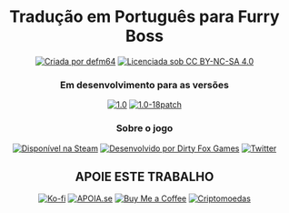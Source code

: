 <div align="center">
<h1>Tradução em Português para Furry Boss</h1>

<a href="https://allmylinks.com/defm64"><img src="https://img.shields.io/badge/Criada%20por%20defm64-000000?style=for-the-badge&logo=data:image/svg+xml;base64,PHN2ZyBmaWxsPSIjZmZmZmZmIiB4bWxucz0iaHR0cDovL3d3dy53My5vcmcvMjAwMC9zdmciIHdpZHRoPSIyNCIgaGVpZ2h0PSIyNCIgdmlld0JveD0iMCAwIDI0IDI0Ij48cGF0aCBkPSJtMTIgMjEuMzUtMS40NS0xLjMyQzUuNCAxNS4zNiAyIDEyLjI4IDIgOC41IDIgNS40MiA0LjQyIDMgNy41IDNjMS43NCAwIDMuNDEuODEgNC41IDIuMDlDMTMuMDkgMy44MSAxNC43NiAzIDE2LjUgMyAxOS41OCAzIDIyIDUuNDIgMjIgOC41YzAgMy43OC0zLjQgNi44Ni04LjU1IDExLjU0TDEyIDIxLjM1eiIvPjwvc3ZnPg==" alt="Criada por defm64"/></a>
</a>
<a href="https://creativecommons.org/licenses/by-nc-sa/4.0/"><img src="https://img.shields.io/badge/Licenciada%20sob%20CC%20BY--NC--SA%204.0-000000?style=for-the-badge&logo=creativecommons&logoColor=white" alt="Licenciada sob CC BY-NC-SA 4.0"/></a>

<h3 align="center">Em desenvolvimento para as versões</h3>
<a href="../1.0"><img src="https://img.shields.io/badge/1.0-000000?style=for-the-badge&logo=git&logoColor=white" alt="1.0"/></a>
<a href="../1.0-18patch"><img src="https://img.shields.io/badge/1.0--18patch-000000?style=for-the-badge&logo=git&logoColor=white" alt="1.0-18patch"/></a>

<h3 align="center">Sobre o jogo</h3>
<a href="https://store.steampowered.com/app/2089060/Furry_Boss/"><img src="https://img.shields.io/badge/Disponível%20na%20Steam-%23000000.svg?style=for-the-badge&logo=steam&logoColor=white" alt="Disponível na Steam"/></a>
<a href="https://store.steampowered.com/developer/dirtyfoxgames"><img src="https://img.shields.io/badge/Desenvolvido%20por%20Dirty%20Fox%20Games-000000?style=for-the-badge" alt="Desenvolvido por Dirty Fox Games"/></a>
<a href="https://x.com/DirtyFoxGames"><img src="https://img.shields.io/badge/Twitter-%23000000.svg?style=for-the-badge&logo=X&logoColor=white" alt="Twitter"/></a>

<br>
<h2 align="center">APOIE ESTE TRABALHO</h2>

<a href="https://ko-fi.com/defm64"><img src="https://img.shields.io/badge/Ko--fi-F16061?style=for-the-badge&logo=ko-fi&logoColor=white" alt="Ko-fi"/></a>
<a href="https://apoia.se/defm64"><img src="https://img.shields.io/badge/APOIASE.se-eb4a3b?style=for-the-badge&logo=pix&logoColor=white" alt="APOIA.se"/></a>
<a href="https://buymeacoffee.com/defm64"><img src="https://img.shields.io/badge/Buy%20Me%20a%20Coffee-ffdd00?style=for-the-badge&logo=buy-me-a-coffee&logoColor=black" alt="Buy Me a Coffee"/></a>
<a href="https://coinsend.to/@defm64"><img src="https://img.shields.io/badge/Criptomoedas-F60?style=for-the-badge&logo=bitcoin&logoColor=white" alt="Criptomoedas"/></a>

</div>
